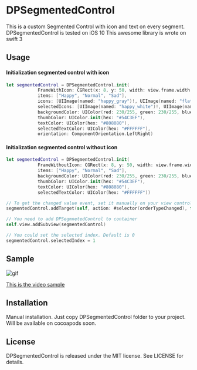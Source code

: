 # DPSegmentedControl

This is a custom Segmented Control with icon and text on every segment.
DPSegmentedControl is tested on iOS 10
This awesome library is wrote on swift 3


## Usage

#### Initialization segmented control with icon
``` swift
let segmentedControl = DPSegmentedControl.init(
            FrameWithIcon: CGRect(x: 8, y: 50, width: view.frame.width - 16, height: 44),
            items: ["Happy", "Normal", "Sad"],
            icons: [UIImage(named: "happy_gray")!, UIImage(named: "flat_gray")!, UIImage(named: "sad_gray")!],
            selectedIcons: [UIImage(named: "happy_white")!, UIImage(named: "flat_white")!, UIImage(named: "sad_white")!],
            backgroundColor: UIColor(red: 230/255, green: 230/255, blue: 230/255, alpha: 1),
            thumbColor: UIColor.init(hex: "#54C3EF"),
            textColor: UIColor(hex: "#808080"),
            selectedTextColor: UIColor(hex: "#FFFFFF"),
            orientation: ComponentOrientation.LeftRight)
```

#### Initialization segmented control without icon
``` swift
let segmentedControl = DPSegmentedControl.init(
            FrameWithoutIcon: CGRect(x: 8, y: 50, width: view.frame.width - 16, height: 44),
            items: ["Happy", "Normal", "Sad"],
            backgroundColor: UIColor(red: 230/255, green: 230/255, blue: 230/255, alpha: 1),
            thumbColor: UIColor.init(hex: "#54C3EF"),
            textColor: UIColor(hex: "#808080"),
            selectedTextColor: UIColor(hex: "#FFFFFF"))
```


``` swift
// To get the changed value event, set it manually on your view controller
segmentedControl.addTarget(self, action: #selector(orderTypeChanged), for: .valueChanged)

// You need to add DPSegmnetedControl to container
self.view.addSubview(segmentedControl)

// You could set the selected index. Default is 0
segmentedControl.selectedIndex = 1
```

## Sample

![gif](http://i.giphy.com/iZvJT92KGkeiI.gif)

[This is the video sample](https://youtu.be/PaVUNysxyf4)

## Installation 

Manual installation. Just copy DPSegmentedControl folder to your project.
Will be available on cocoapods soon.

## License

DPSegmentedControl is released under the MIT license. See LICENSE for details.


